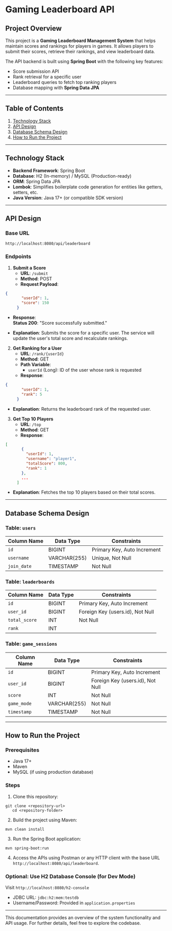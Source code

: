 # Gaming Leaderboard API

## Project Overview
This project is a **Gaming Leaderboard Management System** that helps maintain scores and rankings for players in games. It allows players to submit their scores, retrieve their rankings, and view leaderboard data.

The API backend is built using **Spring Boot** with the following key features:
- Score submission API
- Rank retrieval for a specific user
- Leaderboard queries to fetch top ranking players
- Database mapping with **Spring Data JPA**

---

## Table of Contents
1. [Technology Stack](#technology-stack)
2. [API Design](#api-design)
3. [Database Schema Design](#database-schema-design)
4. [How to Run the Project](#how-to-run-the-project)

---

## Technology Stack
- **Backend Framework**: Spring Boot
- **Database**: H2 (In-memory) / MySQL (Production-ready)
- **ORM**: Spring Data JPA
- **Lombok**: Simplifies boilerplate code generation for entities like getters, setters, etc.
- **Java Version**: Java 17+ (or compatible SDK version)

---

## API Design

### Base URL
`http://localhost:8080/api/leaderboard`

### Endpoints

1. **Submit a Score**
    - **URL**: `/submit`
    - **Method**: POST
    - **Request Payload**:
```json
{
       "userId": 1,
       "score": 150
     }
```
- **Response**:  
  **Status 200**: "Score successfully submitted."

- **Explanation**: Submits the score for a specific user. The service will update the user's total score and recalculate rankings.

2. **Get Ranking for a User**
    - **URL**: `/rank/{userId}`
    - **Method**: GET
    - **Path Variable**:
        - `userId` (Long): ID of the user whose rank is requested
    - **Response**:
```json
{
       "userId": 1,
       "rank": 5
     }
```
- **Explanation**: Returns the leaderboard rank of the requested user.

3. **Get Top 10 Players**
    - **URL**: `/top`
    - **Method**: GET
    - **Response**:
```json
[
       {
         "userId": 1,
         "username": "player1",
         "totalScore": 800,
         "rank": 1
       },
       ...
     ]
```
- **Explanation**: Fetches the top 10 players based on their total scores.

---

## Database Schema Design

### Table: `users`
| Column Name   | Data Type      | Constraints                     |  
|---------------|----------------|----------------------------------|  
| `id`          | BIGINT         | Primary Key, Auto Increment      |  
| `username`    | VARCHAR(255)   | Unique, Not Null                 |  
| `join_date`   | TIMESTAMP      | Not Null                         |  

### Table: `leaderboards`
| Column Name    | Data Type      | Constraints                     |  
|----------------|----------------|----------------------------------|  
| `id`           | BIGINT         | Primary Key, Auto Increment      |  
| `user_id`      | BIGINT         | Foreign Key (users.id), Not Null |  
| `total_score`  | INT            | Not Null                         |  
| `rank`         | INT            |                                  |  

### Table: `game_sessions`
| Column Name   | Data Type      | Constraints                     |  
|---------------|----------------|----------------------------------|  
| `id`          | BIGINT         | Primary Key, Auto Increment      |  
| `user_id`     | BIGINT         | Foreign Key (users.id), Not Null |  
| `score`       | INT            | Not Null                         |  
| `game_mode`   | VARCHAR(255)   | Not Null                         |  
| `timestamp`   | TIMESTAMP      | Not Null                         |  

---

## How to Run the Project

### Prerequisites
- Java 17+
- Maven
- MySQL (if using production database)

### Steps
1. Clone this repository:
```shell script
git clone <repository-url>  
   cd <repository-folder>
```

2. Build the project using Maven:
```shell script
mvn clean install
```

3. Run the Spring Boot application:
```shell script
mvn spring-boot:run
```

4. Access the APIs using Postman or any HTTP client with the base URL `http://localhost:8080/api/leaderboard`.

### Optional: Use H2 Database Console (for Dev Mode)
Visit `http://localhost:8080/h2-console`
- JDBC URL: `jdbc:h2:mem:testdb`
- Username/Password: Provided in `application.properties`

---

This documentation provides an overview of the system functionality and API usage. For further details, feel free to explore the codebase.  